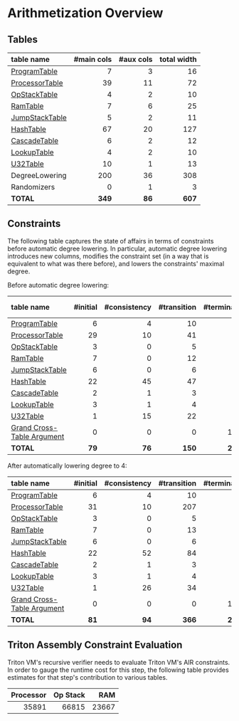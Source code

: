 # Arithmetization Overview

## Tables

<!-- auto-gen info start table_overview -->
<!-- To update, please run `cargo test`. -->
| table name                                 | #main cols | #aux cols | total width |
|:-------------------------------------------|-----------:|----------:|------------:|
| [ProgramTable](program-table.md)           |          7 |         3 |          16 |
| [ProcessorTable](processor-table.md)       |         39 |        11 |          72 |
| [OpStackTable](operational-stack-table.md) |          4 |         2 |          10 |
| [RamTable](random-access-memory-table.md)  |          7 |         6 |          25 |
| [JumpStackTable](jump-stack-table.md)      |          5 |         2 |          11 |
| [HashTable](hash-table.md)                 |         67 |        20 |         127 |
| [CascadeTable](cascade-table.md)           |          6 |         2 |          12 |
| [LookupTable](lookup-table.md)             |          4 |         2 |          10 |
| [U32Table](u32-table.md)                   |         10 |         1 |          13 |
| DegreeLowering                             |        200 |        36 |         308 |
| Randomizers                                |          0 |         1 |           3 |
| **TOTAL**                                  |    **349** |    **86** |     **607** |
<!-- auto-gen info stop table_overview -->

## Constraints

The following table captures the state of affairs in terms of constraints before automatic degree lowering.
In particular, automatic degree lowering introduces new columns, modifies the constraint set (in a way that
is equivalent to what was there before), and lowers the constraints' maximal degree.

<!-- auto-gen info start constraints_overview -->
<!-- To update, please run `cargo test`. -->

Before automatic degree lowering:

| table name                                     | #initial | #consistency | #transition | #terminal | max degree |
|:-----------------------------------------------|---------:|-------------:|------------:|----------:|-----------:|
| [ProgramTable](program-table.md)               |        6 |            4 |          10 |         2 |          4 |
| [ProcessorTable](processor-table.md)           |       29 |           10 |          41 |         1 |         19 |
| [OpStackTable](operational-stack-table.md)     |        3 |            0 |           5 |         0 |          4 |
| [RamTable](random-access-memory-table.md)      |        7 |            0 |          12 |         1 |          5 |
| [JumpStackTable](jump-stack-table.md)          |        6 |            0 |           6 |         0 |          4 |
| [HashTable](hash-table.md)                     |       22 |           45 |          47 |         2 |          9 |
| [CascadeTable](cascade-table.md)               |        2 |            1 |           3 |         0 |          4 |
| [LookupTable](lookup-table.md)                 |        3 |            1 |           4 |         1 |          3 |
| [U32Table](u32-table.md)                       |        1 |           15 |          22 |         2 |         12 |
| [Grand Cross-Table Argument](table-linking.md) |        0 |            0 |           0 |        14 |          1 |
| **TOTAL**                                      |   **79** |       **76** |     **150** |    **23** |     **19** |

After automatically lowering degree to 4:

| table name                                     | #initial | #consistency | #transition | #terminal |
|:-----------------------------------------------|---------:|-------------:|------------:|----------:|
| [ProgramTable](program-table.md)               |        6 |            4 |          10 |         2 |
| [ProcessorTable](processor-table.md)           |       31 |           10 |         207 |         1 |
| [OpStackTable](operational-stack-table.md)     |        3 |            0 |           5 |         0 |
| [RamTable](random-access-memory-table.md)      |        7 |            0 |          13 |         1 |
| [JumpStackTable](jump-stack-table.md)          |        6 |            0 |           6 |         0 |
| [HashTable](hash-table.md)                     |       22 |           52 |          84 |         2 |
| [CascadeTable](cascade-table.md)               |        2 |            1 |           3 |         0 |
| [LookupTable](lookup-table.md)                 |        3 |            1 |           4 |         1 |
| [U32Table](u32-table.md)                       |        1 |           26 |          34 |         2 |
| [Grand Cross-Table Argument](table-linking.md) |        0 |            0 |           0 |        14 |
| **TOTAL**                                      |   **81** |       **94** |     **366** |    **23** |
<!-- auto-gen info stop constraints_overview -->


## Triton Assembly Constraint Evaluation

Triton VM's recursive verifier needs to evaluate Triton VM's AIR constraints.
In order to gauge the runtime cost for this step, the following table provides estimates for that step's contribution to various tables.

<!-- auto-gen info start tasm_air_evaluation_cost -->
| Processor | Op Stack |   RAM |
|----------:|---------:|------:|
|     35891 |    66815 | 23667 |
<!-- auto-gen info stop tasm_air_evaluation_cost -->
